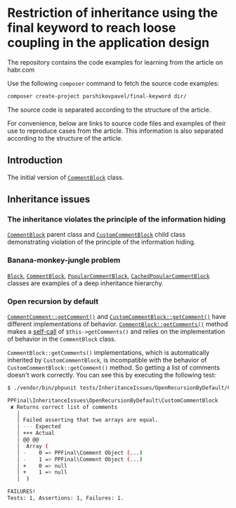 # Restriction of inheritance using the final keyword to reach loose coupling in the application design

The repository contains the code examples for learning from the article on habr.com

Use the following `composer` command to fetch the source code examples: 

```bash
composer create-project parshikovpavel/final-keyword dir/
```

The source code is separated according to the structure of the article. 

For convenience, below are links to source code files and examples of their use to reproduce cases from the article. This information is also separated according to the structure of the article. 

## Introduction

The initial version of [`CommentBlock`](src/Introduction/CommentBlock.php)  class.

## Inheritance issues

### The inheritance violates the principle of the information hiding 

[`CommentBlock`](src/InheritanceIssues/InformationHiding/CommentBlock.php)  parent class and [`CustomCommentBlock`](src/InheritanceIssues/InformationHiding/CustomCommentBlock.php) child class demonstrating violation of the principle of the information hiding.

### Banana-monkey-jungle problem

[`Block`](src/InheritanceIssues/BananaMonkeyJungleProblem/Block.php), 
[`CommentBlock`](src/InheritanceIssues/BananaMonkeyJungleProblem/CommentBlock.php),
[`PopularCommentBlock`](src/InheritanceIssues/BananaMonkeyJungleProblem/PopularCommentBlock.php),
[`CachedPopularCommentBlock`](src/InheritanceIssues/BananaMonkeyJungleProblem/CachedPopularCommentBlock.php) 
classes are examples of a deep inheritance hierarchy.

### Open recursion by default

[`CommentComment::getComment()`](src/InheritanceIssues/OpenRecursionByDefault/CommentBlock.php#L31) 
and [`CustomCommentBlock::getComment()`](src/InheritanceIssues/OpenRecursionByDefault/CustomCommentBlock.php#L34) 
have different implementations of behavior. 
[`CommentBlock::getComments()`](src/InheritanceIssues/OpenRecursionByDefault/CommentBlock.php#L46) method makes 
a [self-call](src/InheritanceIssues/OpenRecursionByDefault/CommentBlock.php#L50) of `$this->getComments()` and 
relies on the implementation of behavior in the `CommentBlock` class.

`CommentBlock::getComments()` implementations, 
which is automatically inherited by `CustomCommentBlock`, is incompatible 
with the behavior of `CustomCommentBlock::getComment()` method.
So getting a list of comments doesn't work correctly. You can see this by executing the following test:

```bash
$ ./vendor/bin/phpunit tests/InheritanceIssues/OpenRecursionByDefault/CustomCommentBlockTest.php --testdox

PPFinal\InheritanceIssues\OpenRecursionByDefault\CustomCommentBlock
 ✘ Returns correct list of comments
   │
   │ Failed asserting that two arrays are equal.
   │ --- Expected
   │ +++ Actual
   │ @@ @@
   │  Array (
   │ -    0 => PPFinal\Comment Object (...)
   │ -    1 => PPFinal\Comment Object (...)
   │ +    0 => null
   │ +    1 => null
   │  )

FAILURES!
Tests: 1, Assertions: 1, Failures: 1.
```


